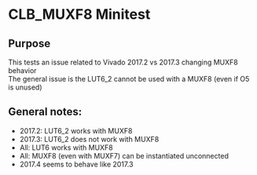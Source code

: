 # CLB_MUXF8 Minitest

## Purpose
This tests an issue related to Vivado 2017.2 vs 2017.3 changing MUXF8 behavior  
The general issue is the LUT6_2 cannot be used with a MUXF8 (even if O5 is unused)  

## General notes:
- 2017.2: LUT6_2 works with MUXF8  
- 2017.3: LUT6_2 does not work with MUXF8  
- All: LUT6 works with MUXF8  
- All: MUXF8 (even with MUXF7) can be instantiated unconnected  
- 2017.4 seems to behave like 2017.3  

